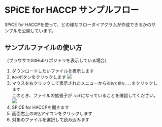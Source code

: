 # SPiCE for HACCP サンプルフロー
SPiCE for HACCPを使って、どの様なフローダイアグラムが作成できるかのサンプルを公開しています。
## サンプルファイルの使い方
（ブラウザでGitHubリポジトリを表示している場合）
1. ダウンロードしたいファイルを表示します
1. `Row`ボタンをクリックします
  ![](https://res.cloudinary.com/fam-time/image/upload/f_auto,q_auto/v1676413620/SPICE/GitHubFileDownload01_lgeglf.png)
1. マウスを右クリックして表示されたメニューから`別名で保存...`をクリックします  
  このとき、ファイルの拡張子が`.spf`になっていることを確認してください。  
  ![](https://res.cloudinary.com/fam-time/image/upload/f_auto,q_auto/v1676413624/SPICE/GitHubFileDownload02_tksi2z.png)
1. SPiCE for HACCPを開きます
1. 画面右上の`読込`アイコンをクリックします
1. 対象のファイルを選択して読み込みます